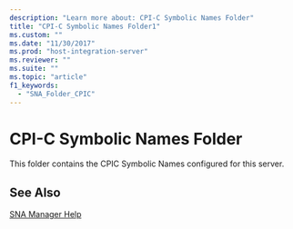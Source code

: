 ```yaml
---
description: "Learn more about: CPI-C Symbolic Names Folder"
title: "CPI-C Symbolic Names Folder1"
ms.custom: ""
ms.date: "11/30/2017"
ms.prod: "host-integration-server"
ms.reviewer: ""
ms.suite: ""
ms.topic: "article"
f1_keywords: 
  - "SNA_Folder_CPIC"
---
```

# CPI-C Symbolic Names Folder
This folder contains the CPIC Symbolic Names configured for this server.  
  
## See Also  
 [SNA Manager Help](../core/sna-manager-help1.md)

